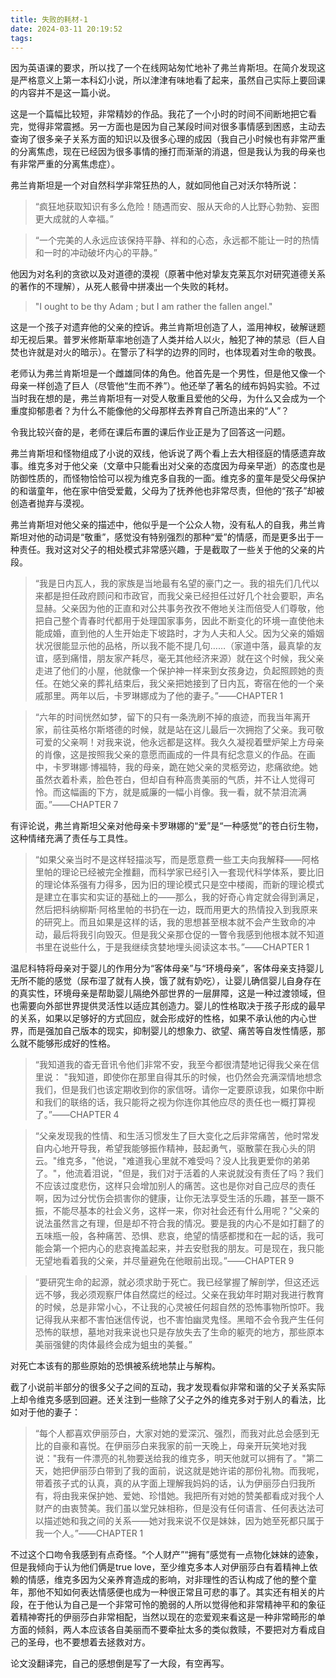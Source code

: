 ```yaml
---
title: 失败的耗材-1
date: 2024-03-11 20:19:52
tags:
---
```

​因为英语课的要求，所以找了一个在线网站匆忙地补了弗兰肯斯坦。在简介发现这是严格意义上第一本科幻小说，所以津津有味地看了起来，虽然自己实际上要回课的内容并不是这一篇小说。

这是一个​篇幅比较短，非常精妙的作品。我花了一个小时的时间不间断地把它看完，觉得非常震撼。另一方面也是因为自己某段时间对很多事情感到困惑，主动去查询了很多亲子关系方面的知识以及很多心理的成因（我自己小时候也有非常严重的分离焦虑，现在已经因为很多事情的捶打而渐渐的消退，但是我认为我的母亲也有非常严重的分离焦虑症）。

弗兰肯斯坦是一个对自然科学非常狂热的人，就如同他自己对沃尔特所说：

>“疯狂地获取知识有多么危险！随遇而安、服从天命的人比野心勃勃、妄图更大成就的人幸福。”

>“一个完美的人永远应该保持平静、祥和的心态，永远都不能让一时的热情和一时的冲动破坏内心的平静。”

他因为对名利的贪欲以及对道德的漠视（原著中他对挚友克莱瓦尔对研究道德关系的著作的不理解），从死人骸骨中拼凑出一个失败的耗材。

>"I ought to be thy Adam ; but I am rather the fallen angel."

这是一个孩子对遗弃他的父亲的控诉。弗兰肯斯坦创造了人，滥用神权，破解谜题却无视后果。普罗米修斯草率地创造了人类并给人以火，触犯了神的禁忌（巨人自焚也许就是对火的暗示）。在警示了科学的边界的同时，也体现着对生命的敬畏。

老师认为弗兰肯斯坦是一个雌雄同体的角色。他首先是一个男性，但是他又像一个母亲一样创造了巨人（尽管他“生而不养”）。他还举了著名的绒布妈妈实验。不过当时我在想的是，弗兰肯斯坦有一对受人敬重且爱他的父母，为什么又会成为一个重度抑郁患者？为什么不能像他的父母那样去养育自己所造出来的“人”？

令我比较兴奋的是，老师在课后布置的课后作业正是为了回答这一问题。

弗兰肯斯坦和怪物组成了小说的双线，他诉说了两个看上去大相径庭的情感遗弃故事。维克多对于他父亲（文章中只能看出对父亲的态度因为母亲早逝）的态度也是防御性质的，而怪物恰恰可以视为维克多自我的一面。维克多的童年是受父母保护的和谐童年，他在家中倍受爱戴，父母为了抚养他也非常尽责，但他的“孩子”却被创造者抛弃与漠视。

弗兰肯斯坦对他父亲的描述中，他似乎是一个公众人物，没有私人的自我，弗兰肯斯坦对他的动词是“敬重”，感觉没有特别强烈的那种“爱”的情感，而是更多出于一种责任。我对这对父子的相处模式非常感兴趣，于是截取了一些关于他的父亲的片段。

>“我是日内瓦人，我的家族是当地最有名望的豪门之一。我的祖先们几代以来都是担任政府顾问和市政官，而我父亲已经担任过好几个社会要职，声名显赫。父亲因为他的正直和对公共事务孜孜不倦地关注而倍受人们尊敬，他把自己整个青春时代都用于处理国家事务，因此不断变化的环境一直使他未能成婚，直到他的人生开始走下坡路时，才为人夫和人父。因为父亲的婚姻状况很能显示他的品格，所以我不能不提几句……（家道中落，最真挚的友谊，感到痛惜，朋友家产耗尽，毫无其他经济来源）就在这个时候，我父亲走进了他们的小屋，他就像一个保护神一样来到女孩身边，负起照顾她的责任。在她父亲的葬礼结束后，我父亲把她接到了日内瓦，寄宿在他的一个亲戚那里。两年以后，卡罗琳娜成为了他的妻子。”——CHAPTER 1

>“六年的时间恍然如梦，留下的只有一条洗刷不掉的痕迹，而我当年离开家，前往英格尔斯塔德的时候，就是站在这儿最后一次拥抱了父亲。我可敬可爱的父亲啊！对我来说，他永远都是这样。我久久凝视着壁炉架上方母亲的肖像，这是按照我父亲的意愿而画成的一件具有纪念意义的作品。在画中，卡罗琳娜·博福特，我的母亲，跪在她父亲的灵柩旁边，悲痛欲绝。她虽然衣着朴素，脸色苍白，但却自有种高贵美丽的气质，并不让人觉得可怜。而这幅画的下方，就是威廉的一幅小肖像。我一看，就不禁泪流满面。”——CHAPTER 7

有评论说，弗兰肯斯坦父亲对他母亲卡罗琳娜的“爱”是“一种感觉”的苍白衍生物，这种情绪充满了责任与工具性。

>“如果父亲当时不是这样轻描淡写，而是愿意费一些工夫向我解释——阿格里帕的理论已经被完全推翻，而科学家已经引入一套现代科学体系，要比旧的理论体系强有力得多，因为旧的理论模式只是空中楼阁，而新的理论模式是建立在事实和实证的基础上的——那么，我的好奇心肯定就会得到满足，然后把科纳柳斯·阿格里帕的书扔在一边，既而用更大的热情投入到我原来的研究上。而且如果是这样的话，我的思想甚至根本就不会产生致命的冲动，最后将我引向毁灭。但是我父亲那仓促的一瞥令我感到他根本就不知道书里在说些什么，于是我继续贪婪地埋头阅读这本书。”——CHAPTER 1

温尼科特将母亲对于婴儿的作用分为“客体母亲”与“环境母亲”，客体母亲支持婴儿无所不能的感觉（尿布湿了就有人换，饿了就有奶吃），让婴儿确信婴儿自身存在的真实性，环境母亲是帮助婴儿隔绝外部世界的一层屏障，这是一种过渡领域，但也需要向外部世界提供灵活性以适应其创造力。婴儿的性格取决于孩子形成的最早的关系，如果以足够好的方式回应，就会形成好的性格，如果不承认他的内心世界，而是强加自己版本的现实，抑制婴儿的想象力、欲望、痛苦等自发性情感，那么就不能够形成好的性格。

>“我知道我的杳无音讯令他们非常不安，我至今都很清楚地记得我父亲在信里说： "我知道，即使你在那里自得其乐的时候，也仍然会充满深情地想念我们，但是我们也该定期收到你的家信呀。请你一定要原谅我，如果你中断和我们的联络的话，我只能将之视为你连你其他应尽的责任也一概打算视了。”——CHAPTER 4

>“父亲发现我的性情、和生活习惯发生了巨大变化之后非常痛苦，他时常发自内心地开导我，希望我能够振作精神，鼓起勇气，驱散蒙在我心头的阴云。"维克多，"他说，"难道我心里就不难受吗？没人比我更爱你的弟弟了。"，他流着泪说，"但是，我们对于活着的人来说就没有责任了吗？我们不应该过度悲伤，这样只会增加别人的痛苦。这也是你对自己应尽的责任啊，因为过分忧伤会损害你的健康，让你无法享受生活的乐趣，甚至一蹶不振，不能尽基本的社会义务，这样一来，你对社会还有什么用呢？"父亲的说法虽然言之有理，但是却不符合我的情况。要是我的内心不是如打翻了的五味瓶一般，各种痛苦、恐惧、悲哀，绝望的情感都搅和在一起的话，我可能会第一个把内心的悲哀掩盖起来，并去安慰我的朋友。可是现在，我只能无望地看着我的父亲，并尽量避免在他眼前出现。”——CHAPTER 9

>“要研究生命的起源，就必须求助于死亡。我已经掌握了解剖学，但这还远远不够，我必须观察尸体自然腐烂的经过。父亲在我幼年时期对我进行教育的时候，总是非常小心，不让我的心灵被任何超自然的恐怖事物所惊吓。我记得我从来都不害怕迷信传说，也不害怕幽灵鬼怪。黑暗不会令我产生任何恐怖的联想，墓地对我来说也只是存放失去了生命的躯壳的地方，那些原本美丽强健的肉体最终会成为蛆虫的美餐。”

对死亡本该有的那些原始的恐惧被系统地禁止与解构。

截了小说前半部分的很多父子之间的互动，我才发现看似非常和谐的父子关系实际上却令维克多感到回避。还关注到一些除了父子之外的维克多对于别人的看法，比如对于他的妻子： 

>“每个人都喜欢伊丽莎白，大家对她的爱深沉、强烈，而我对此总会感到无比的自豪和喜悦。在伊丽莎白来我家的前一天晚上，母亲开玩笑地对我说："我有一件漂亮的礼物要送给我的维克多，明天他就可以拥有了。"第二天，她把伊丽莎白带到了我的面前，说这就是她许诺的那份礼物。而我呢，带着孩子式的认真，真的从字面上理解我妈妈的话，认为伊丽莎白归我所有，将由我来保护她、爱她、珍惜她。我把所有对她的赞美都看成对我个人财产的由衷赞美。我们虽以堂兄妹相称，但是没有任何语言、任何表达法可以描述她和我之间的关系——她对我来说不仅是妹妹，因为她至死都只属于我一个人。”——CHAPTER 1

不过这个口吻令我感到有点奇怪。“个人财产”“拥有”感觉有一点物化妹妹的迹象，但是我倾向于认为他们俩是true love，至少维克多本人对伊丽莎白有着精神上依赖的情感，维克多因为父亲养育造成的影响，对非理性的否认构成了他的整个童年，那他不知如何表达情感便也成为一种很正常且可悲的事了。其实还有相关的片段，在于他认为自己是一个非常可怜的脆弱的人所以觉得他和非常精神平和的象征着精神寄托的伊丽莎白非常相配，当然以现在的恋爱观来看这是一种非常畸形的单方面的倾斜，两人本应该各自美丽而不要牵扯太多的类似救赎，不要把对方看成自己的圣母，也不要想着去拯救对方。

论文没翻译完，自己的感想倒是写了一大段，有空再写。